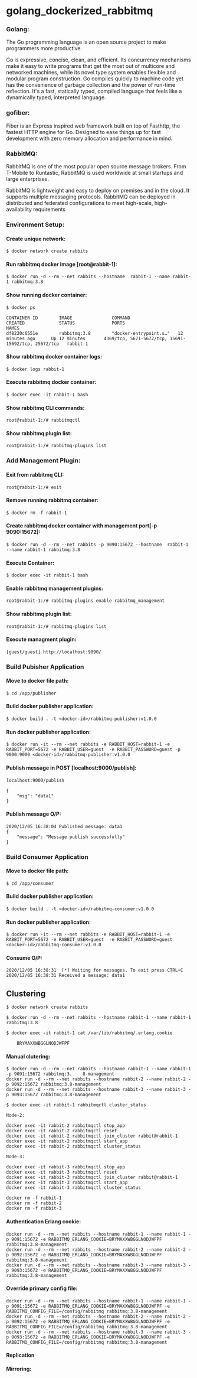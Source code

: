 # golang_dockerized_rabbitmq

### Golang:

The Go programming language is an open source project to make programmers more productive.

Go is expressive, concise, clean, and efficient. Its concurrency mechanisms make it easy to write programs that get the most out of multicore and networked machines, while its novel type system enables flexible and modular program construction. Go compiles quickly to machine code yet has the convenience of garbage collection and the power of run-time reflection. It's a fast, statically typed, compiled language that feels like a dynamically typed, interpreted language.

### gofiber:

Fiber is an Express inspired web framework built on top of Fasthttp, the fastest HTTP engine for Go. Designed to ease things up for fast development with zero memory allocation and performance in mind.

### RabbitMQ:

 RabbitMQ is one of the most popular open source message brokers. From T-Mobile to Runtastic, RabbitMQ is used worldwide at small startups and large enterprises.

RabbitMQ is lightweight and easy to deploy on premises and in the cloud. It supports multiple messaging protocols. RabbitMQ can be deployed in distributed and federated configurations to meet high-scale, high-availability requirements

### Environment Setup:

#### Create unique network:
    $ docker network create rabbits

#### Run rabbitmq docker image [root@rabbit-1]: 
    $ docker run -d --rm --net rabbits --hostname  rabbit-1 --name rabbit-1 rabbitmq:3.8

#### Show running docker container:
    $ docker ps

    CONTAINER ID        IMAGE               COMMAND                  CREATED             STATUS              PORTS                                                 NAMES
    df8220c6551e        rabbitmq:3.8        "docker-entrypoint.s…"   12 minutes ago      Up 12 minutes       4369/tcp, 5671-5672/tcp, 15691-15692/tcp, 25672/tcp   rabbit-1

#### Show rabbitmq docker container logs:
    $ docker logs rabbit-1

#### Execute rabbitmq docker container:
    $ docker exec -it rabbit-1 bash

#### Show rabbitmq CLI commands:
    root@rabbit-1:/# rabbitmqctl

#### Show rabbitmq plugin list:
    root@rabbit-1:/# rabbitmq-plugins list

### Add Management Plugin:

#### Exit from rabbitmq CLI:
    root@rabbit-1:/# exit

#### Remove running rabbitmq container:
    $ docker rm -f rabbit-1

#### Create rabbitmq docker container with management port[-p 9090:15672]:
    $ docker run -d --rm --net rabbits -p 9090:15672 --hostname  rabbit-1 --name rabbit-1 rabbitmq:3.8

#### Execute Container:
    $ docker exec -it rabbit-1 bash

#### Enable rabbitmq management plugins:
    root@rabbit-1:/# rabbitmq-plugins enable rabbitmq_management

#### Show rabbitmq plugin list:
    root@rabbit-1:/# rabbitmq-plugins list

#### Execute managment plugin:
    [guest/guest] http://localhost:9090/

### Build Pubisher Application

#### Move to docker file path:
    $ cd /app/publisher

#### Build docker publisher application:
    $ docker build . -t <docker-id>/rabbitmq-publisher:v1.0.0

#### Run docker publisher application:
    $ docker run -it --rm --net rabbits -e RABBIT_HOST=rabbit-1 -e RABBIT_PORT=5672 -e RABBIT_USER=guest  -e RABBIT_PASSWORD=guest -p 9000:9000 <docker-id>/rabbitmq-publisher:v1.0.0

#### Publish message in POST [localhost:9000/publish]:
    localhost:9000/publish
    
    {
        "msg": "data1"
    }

#### Publish message O/P:
    2020/12/05 16:38:04 Published message: data1
    {
        "message": "Message publish successfully"
    }

### Build Consumer Application

#### Move to docker file path:
    $ cd /app/consumer

#### Build docker publisher application:
    $ docker build . -t <docker-id>/rabbitmq-consumer:v1.0.0

#### Run docker publisher application:
    $ docker run -it --rm --net rabbits -e RABBIT_HOST=rabbit-1 -e RABBIT_PORT=5672 -e RABBIT_USER=guest  -e RABBIT_PASSWORD=guest <docker-id>/rabbitmq-consumer:v1.0.0

#### Consume O/P:
    2020/12/05 16:38:31  [*] Waiting for messages. To exit press CTRL+C
    2020/12/05 16:38:31 Received a message: data1

## Clustering


    $ docker network create rabbits

    $ docker run -d --rm --net rabbits --hostname rabbit-1 --name rabbit-1 rabbitmq:3.8

    $ docker exec -it rabbit-1 cat /var/lib/rabbitmq/.erlang.cookie

        BRYMAXXWBGGLNODJWFPF

#### Manual clutering:
   
    $ docker run -d --rm --net rabbits --hostname rabbit-1 --name rabbit-1 -p 9091:15672 rabbitmq:3.    8-management
    docker run -d --rm --net rabbits --hostname rabbit-2 --name rabbit-2 -p 9092:15672 rabbitmq:3.8-management
    docker run -d --rm --net rabbits --hostname rabbit-3 --name rabbit-3 -p 9093:15672 rabbitmq:3.8-management

    $ docker exec -it rabbit-1 rabbitmqctl cluster_status

    Node-2:

    docker exec -it rabbit-2 rabbitmqctl stop_app
    docker exec -it rabbit-2 rabbitmqctl reset
    docker exec -it rabbit-2 rabbitmqctl join_cluster rabbit@rabbit-1
    docker exec -it rabbit-2 rabbitmqctl start_app
    docker exec -it rabbit-2 rabbitmqctl cluster_status

    Node-3:

    docker exec -it rabbit-3 rabbitmqctl stop_app
    docker exec -it rabbit-3 rabbitmqctl reset
    docker exec -it rabbit-3 rabbitmqctl join_cluster rabbit@rabbit-1
    docker exec -it rabbit-3 rabbitmqctl start_app
    docker exec -it rabbit-3 rabbitmqctl cluster_status

    docker rm -f rabbit-1
    docker rm -f rabbit-2
    docker rm -f rabbit-3

#### Authentication Erlang cookie:

    docker run -d --rm --net rabbits --hostname rabbit-1 --name rabbit-1 -p 9091:15672 -e RABBITMQ_ERLANG_COOKIE=BRYMAXXWBGGLNODJWFPF rabbitmq:3.8-management
    docker run -d --rm --net rabbits --hostname rabbit-2 --name rabbit-2 -p 9092:15672 -e RABBITMQ_ERLANG_COOKIE=BRYMAXXWBGGLNODJWFPF rabbitmq:3.8-management
    docker run -d --rm --net rabbits --hostname rabbit-3 --name rabbit-3 -p 9093:15672 -e RABBITMQ_ERLANG_COOKIE=BRYMAXXWBGGLNODJWFPF rabbitmq:3.8-management


#### Override primary config file:

    docker run -d --rm --net rabbits --hostname rabbit-1 --name rabbit-1 -p 9091:15672 -e RABBITMQ_ERLANG_COOKIE=BRYMAXXWBGGLNODJWFPF -e RABBITMQ_CONFIG_FILE=/config/rabbitmq rabbitmq:3.8-management
    docker run -d --rm --net rabbits --hostname rabbit-2 --name rabbit-2 -p 9092:15672 -e RABBITMQ_ERLANG_COOKIE=BRYMAXXWBGGLNODJWFPF -e RABBITMQ_CONFIG_FILE=/config/rabbitmq rabbitmq:3.8-management
    docker run -d --rm --net rabbits --hostname rabbit-3 --name rabbit-3 -p 9093:15672 -e RABBITMQ_ERLANG_COOKIE=BRYMAXXWBGGLNODJWFPF -e RABBITMQ_CONFIG_FILE=/config/rabbitmq rabbitmq:3.8-management

#### Replication


#### Mirroring: